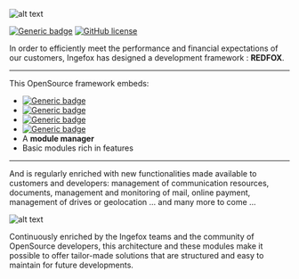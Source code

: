 ![alt text](https://www.ingefox.com/wp-content/uploads/2020/06/Redfox-transparent-600x188.png "RedFox Logo")

[![Generic badge](https://img.shields.io/badge/Version-1.0-green.svg)](https://shields.io/) [![GitHub license](https://img.shields.io/github/license/Naereen/StrapDown.js.svg)](https://github.com/Naereen/StrapDown.js/blob/master/LICENSE) 


In order to efficiently meet the performance and financial expectations of our customers, Ingefox has designed a development framework : <b>REDFOX</b>.

***

This OpenSource framework embeds:

* [![Generic badge](https://img.shields.io/badge/CodeIgniter-4.0.1-red.svg)](https://codeigniter4.github.io/)
* [![Generic badge](https://img.shields.io/badge/Doctrine-2.7-orange.svg)](https://www.doctrine-project.org/)
* [![Generic badge](https://img.shields.io/badge/Bootstrap-4.4.1-purple.svg)](https://getbootstrap.com/)
* [![Generic badge](https://img.shields.io/badge/JQuery-3.3.1-blue.svg)](https://jquery.com/)
* A <b>module manager</b>
* Basic modules rich in features

***

And is regularly enriched with new functionalities made available to customers and developers: management of communication resources, documents, management and monitoring of mail, online payment, management of drives or geolocation ... and many more to come ...

![alt text](https://www.ingefox.com/wp-content/uploads/2020/06/Modules-Redfox-600x119.png "RedFox content")

Continuously enriched by the Ingefox teams and the community of OpenSource developers, this architecture and these modules make it possible to offer tailor-made solutions that are structured and easy to maintain for future developments.
